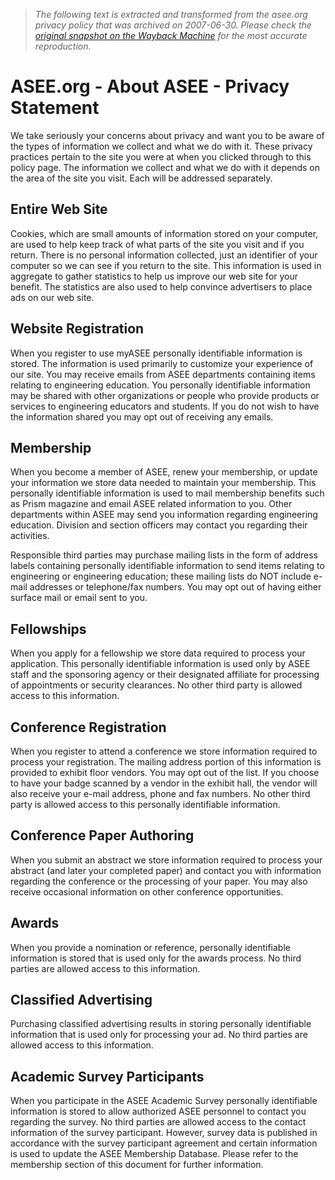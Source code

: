 > *The following text is extracted and transformed from the asee.org privacy policy that was archived on 2007-06-30. Please check the [original snapshot on the Wayback Machine](https://web.archive.org/web/20070630114233id_/http%3A//www.asee.org/about/privacy.cfm) for the most accurate reproduction.*

# ASEE.org - About ASEE - Privacy Statement

We take seriously your concerns about privacy and want you to be aware of the types of information we collect and what we do with it. These privacy practices pertain to the site you were at when you clicked through to this policy page. The information we collect and what we do with it depends on the area of the site you visit. Each will be addressed separately.

## Entire Web Site

Cookies, which are small amounts of information stored on your computer, are used to help keep track of what parts of the site you visit and if you return. There is no personal information collected, just an identifier of your computer so we can see if you return to the site. This information is used in aggregate to gather statistics to help us improve our web site for your benefit. The statistics are also used to help convince advertisers to place ads on our web site.

## Website Registration

When you register to use myASEE personally identifiable information is stored. The information is used primarily to customize your experience of our site. You may receive emails from ASEE departments containing items relating to engineering education. You personally identifiable information may be shared with other organizations or people who provide products or services to engineering educators and students. If you do not wish to have the information shared you may opt out of receiving any emails.

## Membership

When you become a member of ASEE, renew your membership, or update your information we store data needed to maintain your membership. This personally identifiable information is used to mail membership benefits such as Prism magazine and email ASEE related information to you. Other departments within ASEE may send you information regarding engineering education. Division and section officers may contact you regarding their activities.

Responsible third parties may purchase mailing lists in the form of address labels containing personally identifiable information to send items relating to engineering or engineering education; these mailing lists do NOT include e-mail addresses or telephone/fax numbers. You may opt out of having either surface mail or email sent to you.

## Fellowships

When you apply for a fellowship we store data required to process your application. This personally identifiable information is used only by ASEE staff and the sponsoring agency or their designated affiliate for processing of appointments or security clearances. No other third party is allowed access to this information.

## Conference Registration

When you register to attend a conference we store information required to process your registration. The mailing address portion of this information is provided to exhibit floor vendors. You may opt out of the list. If you choose to have your badge scanned by a vendor in the exhibit hall, the vendor will also receive your e-mail address, phone and fax numbers. No other third party is allowed access to this personally identifiable information.

## Conference Paper Authoring

When you submit an abstract we store information required to process your abstract (and later your completed paper) and contact you with information regarding the conference or the processing of your paper. You may also receive occasional information on other conference opportunities.

## Awards

When you provide a nomination or reference, personally identifiable information is stored that is used only for the awards process. No third parties are allowed access to this information.

## Classified Advertising

Purchasing classified advertising results in storing personally identifiable information that is used only for processing your ad. No third parties are allowed access to this information.

## Academic Survey Participants

When you participate in the ASEE Academic Survey personally identifiable information is stored to allow authorized ASEE personnel to contact you regarding the survey. No third parties are allowed access to the contact information of the survey participant. However, survey data is published in accordance with the survey participant agreement and certain information is used to update the ASEE Membership Database. Please refer to the membership section of this document for further information.
